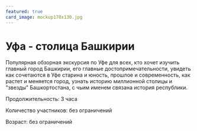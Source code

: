 ```yaml
---
featured: true
card_image: mockup170x130.jpg
---
```


# Уфа - столица Башкирии

Популярная обзорная экскурсия по Уфе для всех, кто хочет изучить главный город Башкирии, его главные достопримечательности, увидеть как сочетаются в Уфе старина и юность, прошлое и современность, как растет и меняется город, узнать историю миллионной столицы и "звезды" Башкортостана, с чьим именем связана история республики.

Продолжительность:
3 часа

Количество участников:
без ограничений

Возраст:
без ограничений
